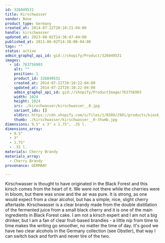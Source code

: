 ```yaml
---
id: 326849531
title: Kirschwasser
vendor: None
product_type: Germany
created_at: 2014-07-22T20:10:21-04:00
handle: kirschwasser
updated_at: 2023-08-02T14:36:47-04:00
published_at: 2011-06-02T14:38:00-04:00
tags: ""
status: active
admin_graphql_api_id: gid://shopify/Product/326849531
images:
  - id: 763756903
    alt: ""
    position: 1
    product_id: 326849531
    created_at: 2014-07-22T20:10:22-04:00
    updated_at: 2014-07-22T20:10:22-04:00
    admin_graphql_api_id: gid://shopify/ProductImage/763756903
    width: 1024
    height: 1024
    src: ./kirschwasser/kirschwasser__0.jpg
    variant_ids: []
    oldSrc: https://cdn.shopify.com/s/files/1/0589/2901/products/kiosk_kirschwasser.tif.jpeg?v=1406074222
    thumb: ./kirschwasser/kirschwasser__0-thumb.jpg
dimensions: 9.5" x 3" x 1.75", .35 l.
dimensions_array:
  - 9.5"
  - 3"
  - 1.75"
  - .35 l.
materials: Cherry Brandy
materials_array:
  - Cherry Brandy
provenance: GERMANY

---
```


Kirschwasser is thought to have originated in the Black Forest and this kirsch comes from the heart of it. We were not there while the cherries were in bloom, but there was snow and the air was pure. It is strong, as one would expect from a clear alcohol, but has a simple, nice, slight cherry aftertaste. Kirschwasser is a clear brandy made from the double distillation of the fermented juice from a small black cherry and it is one of the main ingredients in Black Forest cake. I am not a kirsch expert and I am not a big drinker, but I am a fan of clear fruit-based brandies - a little nip from time to time makes the writing go smoother, no matter the time of day. It's good we have two clear alcohols in the Germany collection (see Obstler), that way I can switch back and forth and never tire of the two.